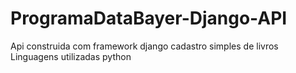 # ProgramaDataBayer-Django-API

Api construida com framework django cadastro simples de livros
Linguagens utilizadas python
